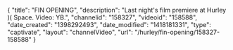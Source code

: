 {
    "title": "FIN OPENING",
    "description": "Last night's film premiere at Hurley )( Space. Video: YB.",
    "channelid": "158327",
    "videoid": "158588",
    "date_created": "1398292493",
    "date_modified": "1418181331",
    "type": "captivate",
    "layout": "channelVideo",
    "url": "\/hurley\/fin-opening\/158327-158588"
}